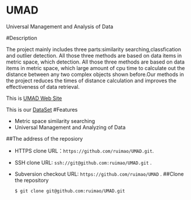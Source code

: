 # UMAD

Universal Management and Analysis of Data

#Description

The project mainly includes three parts:similarity searching,classfication and outlier 
detection. All those three methods are based on data items in metric space, which 
detection. All those three methods are based on data items in metric space, which 
large amount of cpu time to calculate out the distance between any two complex objects 
shown before.Our methods in the project reduces the times of distance calculation and 
improves the effectiveness of data retrieval.

This is [UMAD Web Site](http://umad.5520.pw/umad_Introduce/index.html)

This is our [DataSet](http://sourceforge.net/projects/umad/files/dataset/)
#Features
  * Metric space similarity searching
  * Universal Management and Analyzing of Data
	
##The address of the reposiory

* HTTPS clone URL：`https://github.com/ruimao/UMAD.git`.
* SSH clone URL: `ssh://git@github.com:ruimao/UMAD.git` .
* Subversion checkout URL: `https://github.com/ruimao/UMAD` .
##Clone the repository

      $ git clone git@github.com:ruimao/UMAD.git


